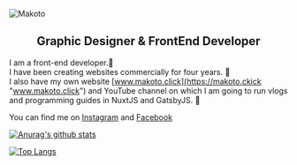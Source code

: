 ![Makoto](https://i.imgur.com/n7y1ZDB.png?1 "Makoto")
<h2 align="center">Graphic Designer & FrontEnd Developer</h2>

I am a front-end developer.🚀 <br>
I have been creating websites commercially for four years. 🎉 <br>
I also have my own website [www.makoto.click](https://makoto.ckick "www.makoto.click") and YouTube channel on which I am going to run vlogs and programming guides in NuxtJS and GatsbyJS. 💚

You can find me on [Instagram](https://www.instagram.com/makotopd/) and [Facebook](https://www.facebook.com/makotopl/)

[![Anurag's github stats](https://github-readme-stats.vercel.app/api?username=MakotoPD&show_icons=true&title_color=19f&icon_color=19f&bg_color=09f2&text_color=fa0)](https://github.com/anuraghazra/github-readme-stats)

[![Top Langs](https://github-readme-stats.vercel.app/api/top-langs/?username=MakotoPD&layout=compact&title_color=19f&bg_color=09f2&text_color=fa0)](https://github.com/anuraghazra/github-readme-stats)
